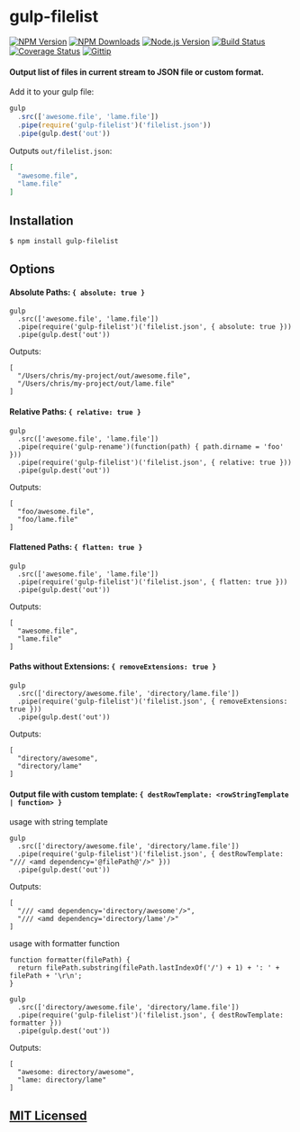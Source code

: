 # gulp-filelist

[![NPM Version](https://img.shields.io/npm/v/gulp-filelist.svg?style=flat)](https://www.npmjs.org/package/gulp-filelist)
[![NPM Downloads](https://img.shields.io/npm/dm/gulp-filelist.svg?style=flat)](https://www.npmjs.org/package/gulp-filelist)
[![Node.js Version](https://img.shields.io/badge/node.js->=_0.8-brightgreen.svg?style=flat)](http://nodejs.org/download/)
[![Build Status](https://travis-ci.com/cjroth/gulp-filelist.svg?branch=master)](https://travis-ci.org/cjroth/gulp-filelist)
[![Coverage Status](https://img.shields.io/coveralls/cjroth/gulp-filelist.svg?style=flat)](https://coveralls.io/r/cjroth/gulp-filelist)
[![Gittip](http://img.shields.io/gittip/cjroth.svg)](https://www.gittip.com/cjroth/)

#### Output list of files in current stream to JSON file or custom format.

Add it to your gulp file:

```js
gulp
  .src(['awesome.file', 'lame.file'])
  .pipe(require('gulp-filelist')('filelist.json'))
  .pipe(gulp.dest('out'))
```

Outputs `out/filelist.json`:

```json
[
  "awesome.file",
  "lame.file"
]
```

## Installation

```bash
$ npm install gulp-filelist
```

## Options

#### Absolute Paths: `{ absolute: true }`

```
gulp
  .src(['awesome.file', 'lame.file'])
  .pipe(require('gulp-filelist')('filelist.json', { absolute: true }))
  .pipe(gulp.dest('out'))
```
Outputs:
```
[
  "/Users/chris/my-project/out/awesome.file",
  "/Users/chris/my-project/out/lame.file"
]
```

#### Relative Paths: `{ relative: true }`

```
gulp
  .src(['awesome.file', 'lame.file'])
  .pipe(require('gulp-rename')(function(path) { path.dirname = 'foo' }))
  .pipe(require('gulp-filelist')('filelist.json', { relative: true }))
  .pipe(gulp.dest('out'))
```
Outputs:
```
[
  "foo/awesome.file",
  "foo/lame.file"
]
```

#### Flattened Paths: `{ flatten: true }`

```
gulp
  .src(['awesome.file', 'lame.file'])
  .pipe(require('gulp-filelist')('filelist.json', { flatten: true }))
  .pipe(gulp.dest('out'))
```
Outputs:
```
[
  "awesome.file",
  "lame.file"
]
```

#### Paths without Extensions: `{ removeExtensions: true }`

```
gulp
  .src(['directory/awesome.file', 'directory/lame.file'])
  .pipe(require('gulp-filelist')('filelist.json', { removeExtensions: true }))
  .pipe(gulp.dest('out'))
```
Outputs:
```
[
  "directory/awesome",
  "directory/lame"
]
```

#### Output file with custom template: `{ destRowTemplate: <rowStringTemplate | function> }`

usage with string template
```
gulp
  .src(['directory/awesome.file', 'directory/lame.file'])
  .pipe(require('gulp-filelist')('filelist.json', { destRowTemplate: "/// <amd dependency='@filePath@'/>" }))
  .pipe(gulp.dest('out'))
```
Outputs:
```
[
  "/// <amd dependency='directory/awesome'/>",
  "/// <amd dependency='directory/lame'/>"
]
```

usage with formatter function

```
function formatter(filePath) {
  return filePath.substring(filePath.lastIndexOf('/') + 1) + ': ' + filePath + '\r\n';
}

gulp
  .src(['directory/awesome.file', 'directory/lame.file'])
  .pipe(require('gulp-filelist')('filelist.json', { destRowTemplate: formatter }))
  .pipe(gulp.dest('out'))
```
Outputs:
```
[
  "awesome: directory/awesome",
  "lame: directory/lame"
]
```
## [MIT Licensed](LICENSE)
